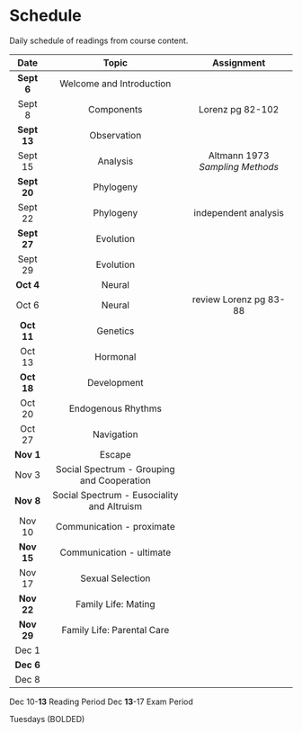 # Schedule

Daily schedule of readings from course content.

|    Date    |                    Topic                 | Assignment |
|:---------: |:----------------------------------------:| :--------: |
|**Sept 6**  |Welcome and Introduction          		|            |
|Sept 8   	 |Components     							|Lorenz pg 82-102      |
|**Sept 13** |Observation                				|            |
|Sept 15     |Analysis                  				|Altmann 1973 *Sampling Methods*     |
|**Sept 20** |Phylogeny                 				|            |
|Sept 22     |Phylogeny                 				|independent analysis       |
|**Sept 27** |Evolution     						 	|            |
|Sept 29 	 |Evolution    					  			|            |
|**Oct 4**   |Neural   						   			|            |
|Oct 6       |Neural               						|review Lorenz pg 83-88      |
|**Oct 11**  |Genetics   								|            |
|Oct 13      |Hormonal  								|            |
|**Oct 18**  |Development      							|	         |
|Oct 20      |Endogenous Rhythms 						|            |
|Oct 27	     |Navigation      							|            |
|**Nov 1**   |Escape      								|            |
|Nov 3 	     |Social Spectrum - Grouping and Cooperation|            |
|**Nov 8**   |Social Spectrum - Eusociality and Altruism|            |
|Nov 10 	 |Communication - proximate            		|			 |
|**Nov 15**  |Communication - ultimate       			|            |
|Nov 17  	 |Sexual Selection       					|            |
|**Nov 22**  |Family Life: Mating          				|            |
|**Nov 29**  |Family Life: Parental Care  				|            |
|Dec 1  	 |   										|            |
|**Dec 6**   |            								|            |
|Dec 8       |		                   					|            |

Dec 10-**13** Reading Period
Dec **13**-17 Exam Period

Tuesdays (BOLDED)

